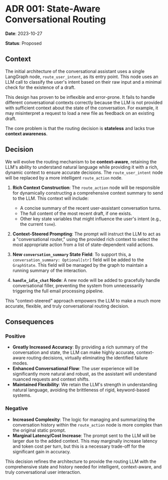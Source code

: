 # ADR 001: State-Aware Conversational Routing

**Date**: 2023-10-27

**Status**: Proposed

## Context

The initial architecture of the conversational assistant uses a single LangGraph node, `route_user_intent`, as its entry point. This node uses an LLM call to classify the user's intent based on their raw input and a minimal check for the existence of a draft.

This design has proven to be inflexible and error-prone. It fails to handle different conversational contexts correctly because the LLM is not provided with sufficient context about the state of the conversation. For example, it may misinterpret a request to load a new file as feedback on an existing draft.

The core problem is that the routing decision is **stateless** and lacks true **context awareness**.

## Decision

We will evolve the routing mechanism to be **context-aware**, retaining the LLM's ability to understand natural language while providing it with a rich, dynamic context to ensure accurate decisions. The `route_user_intent` node will be replaced by a more intelligent `route_action` node.

1.  **Rich Context Construction**: The `route_action` node will be responsible for dynamically constructing a comprehensive context summary to send to the LLM. This context will include:
    *   A concise summary of the recent user-assistant conversation turns.
    *   The full content of the most recent draft, if one exists.
    *   Other key state variables that might influence the user's intent (e.g., the current `tone`).

2.  **Context-Steered Prompting**: The prompt will instruct the LLM to act as a "conversational router," using the provided rich context to select the most appropriate action from a list of state-dependent valid actions.

3.  **New `conversation_summary` State Field**: To support this, a `conversation_summary: Optional[str]` field will be added to the `GraphState`. This field will be managed by the graph to maintain a running summary of the interaction.

4.  **`handle_idle_chat` Node**: A new node will be added to gracefully handle conversational filler, preventing the system from unnecessarily triggering the full email processing pipeline.

This "context-steered" approach empowers the LLM to make a much more accurate, flexible, and truly conversational routing decision.

## Consequences

### Positive

-   **Greatly Increased Accuracy**: By providing a rich summary of the conversation and state, the LLM can make highly accurate, context-aware routing decisions, virtually eliminating the identified failure modes.
-   **Enhanced Conversational Flow**: The user experience will be significantly more natural and robust, as the assistant will understand nuanced requests and context shifts.
-   **Maintained Flexibility**: We retain the LLM's strength in understanding natural language, avoiding the brittleness of rigid, keyword-based systems.

### Negative

-   **Increased Complexity**: The logic for managing and summarizing the conversation history within the `route_action` node is more complex than the original static prompt.
-   **Marginal Latency/Cost Increase**: The prompt sent to the LLM will be larger due to the added context. This may marginally increase latency and token cost per turn, but this is a necessary trade-off for the significant gain in accuracy.

This decision refines the architecture to provide the routing LLM with the comprehensive state and history needed for intelligent, context-aware, and truly conversational user interaction.